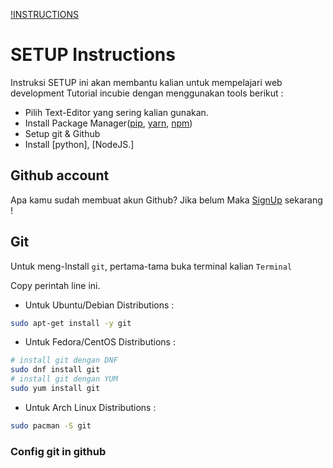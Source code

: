 [!INSTRUCTIONS](https://img.shields.io/badge/Instruction-Beta-red.svg?logo=appveyor&style=for-the-badge)

# SETUP Instructions

Instruksi SETUP ini akan membantu kalian untuk mempelajari web development Tutorial incubie dengan menggunakan tools berikut :

* Pilih Text-Editor yang sering kalian gunakan.
* Install Package Manager([pip](Link), [yarn](Link), [npm](Link))
* Setup git & Github
* Install [python], [NodeJS.]

## Github account
Apa kamu sudah membuat akun Github? Jika belum Maka [SignUp](https://github.com/join) sekarang !

## Git
Untuk meng-Install `git`, pertama-tama buka terminal kalian `Terminal`

Copy perintah line ini.

* Untuk Ubuntu/Debian Distributions : 
```bash
sudo apt-get install -y git
```

* Untuk Fedora/CentOS Distributions :
```bash
# install git dengan DNF
sudo dnf install git
# install git dengan YUM
sudo yum install git
```

* Untuk Arch Linux Distributions :
```bash
sudo pacman -S git
```

### Config git in github

